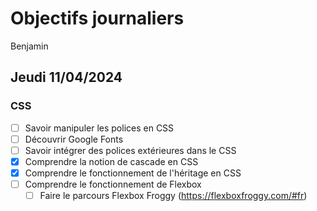 # Objectifs journaliers

Benjamin

## Jeudi 11/04/2024

### CSS

- [ ] Savoir manipuler les polices en CSS
- [ ] Découvrir Google Fonts
- [ ] Savoir intégrer des polices extérieures dans le CSS
- [X] Comprendre la notion de cascade en CSS
- [X] Comprendre le fonctionnement de l'héritage en CSS
- [ ] Comprendre le fonctionnement de Flexbox
  - [ ] Faire le parcours Flexbox Froggy (https://flexboxfroggy.com/#fr)
